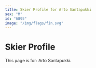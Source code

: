 ```yaml
---
title: Skier Profile for Arto Santapukki
sex: "M"
id: "6895"
image: "/img/flags/fin.svg" 
---
```


# Skier Profile

This page is for: Arto Santapukki.
    